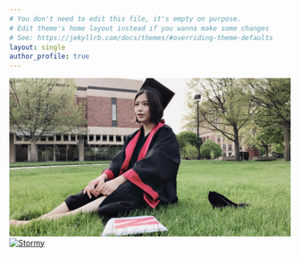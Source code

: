 ```yaml
---
# You don't need to edit this file, it's empty on purpose.
# Edit theme's home layout instead if you wanna make some changes
# See: https://jekyllrb.com/docs/themes/#overriding-theme-defaults
layout: single
author_profile: true
---
```


[![AboutMe](/assets/images/profile_photo.jpeg)](about)
[![Stormy](/assets/images/IMG_1840.jpg)](about)

